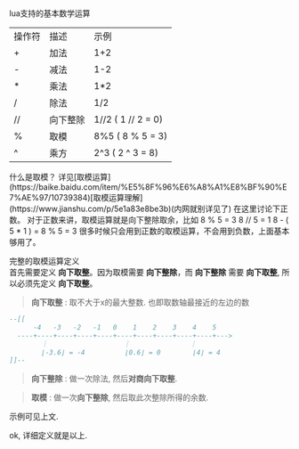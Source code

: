 
<summary>lua支持的基本数学运算</summary>    
<table class="paleBlueRows">
  <tr><td>操作符</td><td>描述</td><td>示例</td></tr>
  <tr><td>+</td><td>加法</td><td>1+2</td></tr>
  <tr><td>-</td><td>减法</td><td>1-2</td></tr>
  <tr><td>*</td><td>乘法</td><td>1*2</td></tr>
  <tr><td>/</td><td>除法</td><td>1/2</td></tr>
  <tr><td>//</td><td>向下整除</td><td>1//2 ( 1 // 2 = 0)</td></tr>
  <tr><td>%</td><td>取模</td><td>8%5 ( 8 % 5 = 3)</td></tr>
  <tr><td>^</td><td>乘方</td><td>2^3 ( 2 ^ 3 = 8)</td></tr>
</table>
什么是取模？  
详见[取模运算](https://baike.baidu.com/item/%E5%8F%96%E6%A8%A1%E8%BF%90%E7%AE%97/10739384)[取模运算理解](https://www.jianshu.com/p/5e1a83e8be3b)(内网就别详见了)  
在这里讨论下正数。
对于正数来讲，取模运算就是向下整除取余，比如   
8 % 5 = 3  
8 // 5 = 1   
8 - ( 5 * 1 ) = 8 % 5 = 3
很多时候只会用到正数的取模运算，不会用到负数，上面基本够用了。

完整的取模运算定义  
首先需要定义 **向下取整**。因为取模需要 **向下整除**，而 **向下整除** 需要 **向下取整**, 所以必须先定义 **向下取整**。  
> **向下取整** : 取不大于x的最大整数.  也即取数轴最接近的左边的数

```lua
--[[
      -4   -3   -2   -1   0    1    2    3    4    5
  ----+----+----+----+----+----+----+----+----+----+--->
        ｜                   ｜               ｜
        ⌊-3.6⌋ = -4          ⌊0.6⌋ = 0        ⌊4⌋ = 4 
]]--
```
> **向下整除** : 做一次除法, 然后**对商向下取整**.  

> **取模** : 做一次**向下整除**, 然后取此次整除所得的余数. 

示例可见上文.

ok, 详细定义就是以上.

